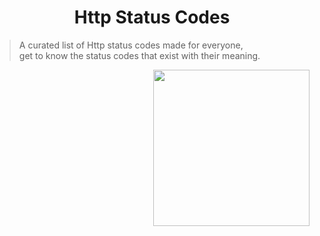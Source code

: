 <h1 align="center">Http Status Codes</h1>


> A curated list of Http status codes made for everyone, <br/> get to know the status codes that exist with their meaning.


[<img src="http://res.cloudinary.com/unicodeveloper/image/upload/v1524776764/next-jslogo.svg" align="right" width="250">](https://github.com/zeit/next.js)
